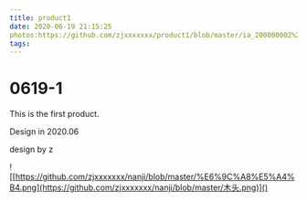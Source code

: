 ```yaml
---
title: product1
date: 2020-06-19 21:15:25
photos:https://github.com/zjxxxxxxx/product1/blob/master/ia_200000002%20(1).jpg
tags:
---
```


# 0619-1

This is the first product.

Design in 2020.06

design by z

![[https://github.com/zjxxxxxxx/nanji/blob/master/%E6%9C%A8%E5%A4%B4.png](https://github.com/zjxxxxxxx/nanji/blob/master/木头.png)]()